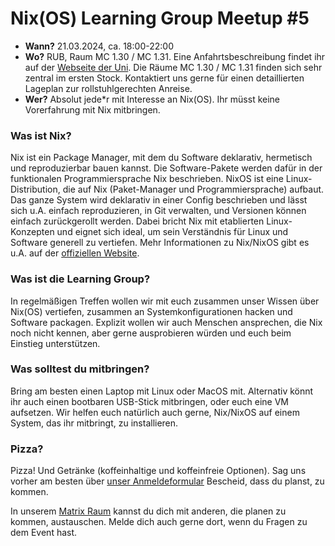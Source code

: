 # Nix(OS) Learning Group Meetup #5

- **Wann?** 21.03.2024, ca. 18:00-22:00
- **Wo?** RUB, Raum MC 1.30 / MC 1.31. Eine Anfahrtsbeschreibung findet ihr auf der [Webseite der Uni](https://www.ruhr-uni-bochum.de/de/anreise-zur-ruhr-universitaet). Die Räume MC 1.30 / MC 1.31 finden sich sehr zentral im ersten Stock. Kontaktiert uns gerne für einen detaillierten Lageplan zur rollstuhlgerechten Anreise.
- **Wer?** Absolut jede*r mit Interesse an Nix(OS). Ihr müsst keine Vorerfahrung mit Nix mitbringen.

### Was ist Nix?

Nix ist ein Package Manager, mit dem du Software deklarativ, hermetisch und reproduzierbar bauen kannst. Die Software-Pakete werden dafür in der funktionalen Programmiersprache Nix beschrieben. NixOS ist eine Linux-Distribution, die auf Nix (Paket-Manager und Programmiersprache) aufbaut. Das ganze System wird deklarativ in einer Config beschrieben und lässt sich u.A. einfach reproduzieren, in Git verwalten, und Versionen können einfach zurückgerollt werden. Dabei bricht Nix mit etablierten Linux-Konzepten und eignet sich ideal, um sein Verständnis für Linux und Software generell zu vertiefen.
Mehr Informationen zu Nix/NixOS gibt es u.A. auf der [offiziellen Website](https://nixos.org/).

### Was ist die Learning Group?

In regelmäßigen Treffen wollen wir mit euch zusammen unser Wissen über Nix(OS) vertiefen, zusammen an Systemkonfigurationen hacken und Software packagen. Explizit wollen wir auch Menschen ansprechen, die Nix noch nicht kennen, aber gerne ausprobieren würden und euch beim Einstieg unterstützen.

### Was solltest du mitbringen?

Bring am besten einen Laptop mit Linux oder MacOS mit. Alternativ könnt ihr auch einen bootbaren USB-Stick mitbringen, oder euch eine VM aufsetzen. Wir helfen euch natürlich auch gerne, Nix/NixOS auf einem System, das ihr mitbringt, zu installieren.

### Pizza?

Pizza! Und Getränke (koffeinhaltige und koffeinfreie Optionen). Sag uns vorher am besten über [unser Anmeldeformular](https://forms.gle/Vn66mso7dgs478Ng9) Bescheid, dass du planst, zu kommen.

In unserem [Matrix Raum](https://matrix.to/#/#bochum:nixos.org) kannst du dich mit anderen, die planen zu kommen, austauschen. Melde dich auch gerne dort, wenn du Fragen zu dem Event hast.
